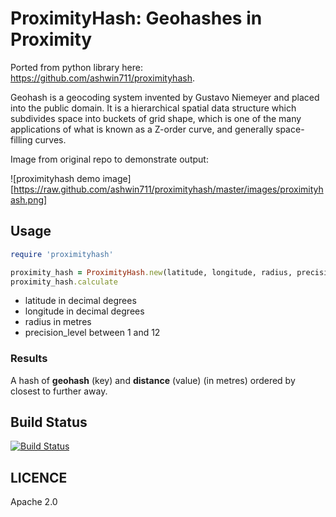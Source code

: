 # ProximityHash: Geohashes in Proximity

Ported from python library here: https://github.com/ashwin711/proximityhash.

Geohash is a geocoding system invented by Gustavo Niemeyer and placed into the public domain. It is a hierarchical
spatial data structure which subdivides space into buckets of grid shape, which is one of the many applications of
what is known as a Z-order curve, and generally space-filling curves.

Image from original repo to demonstrate output:

![proximityhash demo image][https://raw.github.com/ashwin711/proximityhash/master/images/proximityhash.png]
   
## Usage

```ruby
require 'proximityhash'

proximity_hash = ProximityHash.new(latitude, longitude, radius, precision_level)
proximity_hash.calculate
```

* latitude in decimal degrees
* longitude in decimal degrees
* radius in metres
* precision_level between 1 and 12

### Results

A hash of **geohash** (key) and **distance** (value) (in metres)  ordered by closest to further away.

## Build Status

[![Build Status](https://travis-ci.org/OLIOEX/proximityhash.svg)](https://travis-ci.org/OLIOEX/proximityhash)

## LICENCE

Apache 2.0

